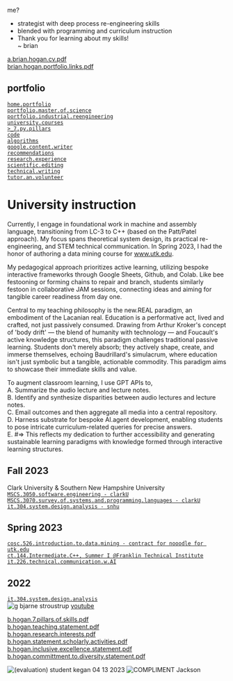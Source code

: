 me?  
- strategist with deep process re-engineering skills  
- blended with programming and curriculum instruction  
- Thank you for learning about my skills!  
~ brian  


[a.brian.hogan.cv.pdf](https://github.com/bbe2/instructor.brian/files/12493888/a.brian.hogan.cv.pdf)  
[brian.hogan.portfolio.links.pdf](https://github.com/bbe2/instructor.brian/files/12530363/brian.hogan.portfolio.links.pdf)  

## portfolio  
[`home.portfolio`](https://github.com/bbe2/portfolio.brian)  
[`portfolio.master.of.science`](https://github.com/bbe2/portfolio/tree/master_portfolio)  
[`portfolio.industrial.reengineering`](https://github.com/bbe2/portfolio/tree/reengineering)  
[`university.courses`](https://github.com/bbe2/instructor.brian)  
[`>_7.py.pillars`](https://github.com/bbe2/portfolio/tree/%3E_7_Pillars_of_Python)   
[`code`](https://github.com/bbe2/portfolio/tree/code)  
[`algorithms`](https://github.com/bbe2/professor.full.brain/tree/algorithms)  
[`google.content.writer`](https://github.com/bbe2/portfolio/tree/tech_curriculum_an_GwG)  
[`recommendations`](https://github.com/bbe2/portfolio/tree/reference_recommend)    
[`research.experience`](https://github.com/bbe2/portfolio/tree/research_experience )  
[`scientific.editing`](https://github.com/bbe2/portfolio/tree/scientific_edit)  
[`technical.writing`](https://github.com/bbe2/portfolio/tree/tech_write)  
[`tutor.an.volunteer`](https://github.com/bbe2/portfolio/tree/tutor_volunteer)  


# University instruction  

Currently, I engage in foundational work in machine and assembly language, transitioning from LC-3 to C++ (based on the Patt/Patel approach). My focus spans theoretical system design, its practical re-engineering, and STEM technical communication. In Spring 2023, I had the honor of authoring a data mining course for www.utk.edu.  

My pedagogical approach prioritizes active learning, utilizing bespoke interactive frameworks through Google Sheets, Github, and Colab. Like bee festooning or forming chains to repair and branch, students similarly festoon in collaborative JAM sessions, connecting ideas and aiming for tangible career readiness from day one.  

Central to my teaching philosophy is the new.REAL paradigm, an embodiment of the Lacanian real. Education is a performative act, lived and crafted, not just passively consumed. Drawing from Arthur Kroker's concept of 'body drift' — the blend of humanity with technology — and Foucault's active knowledge structures, this paradigm challenges traditional passive learning. Students don't merely absorb; they actively shape, create, and immerse themselves, echoing Baudrillard's simulacrum, where education isn't just symbolic but a tangible, actionable commodity. This paradigm aims to showcase their immediate skills and value.   

To augment classroom learning, I use GPT APIs to,  
A.	Summarize the audio lecture and lecture notes.  
B.	Identify and synthesize disparities between audio lectures and lecture notes.  
C.	Email outcomes and then aggregate all media into a central repository.  
D.	Harness substrate for bespoke AI.agent development, enabling students to pose intricate curriculum-related queries for precise answers.   
E.	#=> This reflects my dedication to further accessibility and generating sustainable learning paradigms with knowledge formed through interactive learning structures.

## Fall 2023  
Clark University & Southern New Hampshire University  
[`MSCS.3050.software.engineering - clarkU`](https://github.com/bbe2/instructor.brian/tree/mscs.3070.survey.of.systems.and.programming.languages)  
[`MSCS.3070.survey.of.systems.and.programming.languages - clarkU`](https://github.com/bbe2/instructor.brian/tree/mscs.3070.survey.of.systems.and.programming.languages)  
[`it.304.system.design.analysis - snhu`](https://github.com/bbe2/instructor.brian/tree/it.304.fall.2023)  

## Spring 2023  
[`cosc.526.introduction.to.data.mining - contract for nooodle for utk.edu`](https://github.com/bbe2/professor/tree/cosc.526.intro.to.data.Mining.utk.edu)  
[`ct.144.Intermediate.C++, Summer I @Franklin Technical Institute`](https://github.com/bbe2/professor/tree/ct.144.intermedat.C%2B%2B)   
[`it.226.technical.communication.w.AI`](https://github.com/bbe2/professor/tree/it.226.technical.communication.w.ai)  

## 2022  
[`it.304.system.design.analysis`](https://github.com/bbe2/IT.304.Fall.2022)  
![g bjarne stroustrup](https://github.com/bbe2/professor/assets/59778456/8b4ddce9-6598-4f4a-b1d4-65291057900a) [youtube](https://www.youtube.com/watch?v=uTxRF5ag27A&t=1s)  


[b.hogan.7.pillars.of.skills.pdf](https://github.com/bbe2/instructor.brian/files/12529580/7.pillars.of.skills.pdf)  
[b.hogan.teaching.statement.pdf](https://github.com/bbe2/instructor.brian/files/12529585/brian.hogan.teaching.statement.pdf)  
[b.hogan.research.interests.pdf](https://github.com/bbe2/instructor.brian/files/12529583/brian.hogan.research.interests.pdf)  
[b.hogan.statement.scholarly.activities.pdf](https://github.com/bbe2/instructor.brian/files/12529584/brian.hogan.statement.scholarly.activities.pdf)  
[b.hogan.inclusive.excellence.statement.pdf](https://github.com/bbe2/instructor.brian/files/12529582/brian.hogan.inclusive.excellence.statement.pdf)  
[b.hogan.committment.to.diversity.statement.pdf](https://github.com/bbe2/instructor.brian/files/12529581/brian.hogan.committment.to.diversity.statement.pdf)  


![(evaluation) student kegan 04 13 2023](https://github.com/bbe2/professor/assets/59778456/356cefc6-475e-472f-8b75-e23c5b5b38b9)
![COMPLIMENT Jackson](https://github.com/bbe2/professor/assets/59778456/55b15676-2ea6-490f-9bc1-86e85acf230a)  
